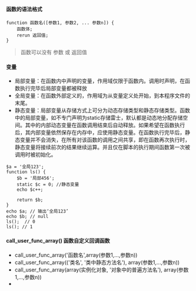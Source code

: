 #### 函数的语法格式
```
function 函数名([参数1, 参数2, ... 参数n]) {
    函数体;
    rerun 返回值;
}
```
> 函数可以没有 参数 或 返回值

#### 变量
+ 局部变量：在函数内中声明的变量，作用域仅限于函数内。调用时声明，在函数执行完毕后局部变量都被释放
+ 全局变量：在函数外部定义的，作用域为从变量定义处开始，到本程序文件的末尾。
+ 静态变量：局部变量从存储方式上可分为动态存储类型和静态存储类型。函数中的局部变量，如不专门声明为static存储雷士，默认都是动态地分配存储空间。其中的内部动态变量在函数调用结束后自动释放。如果希望在函数执行后，其内部变量依然保存在内存中，应使用静态变量。在函数执行完毕后，静态变量并不会消失，在所有对该函数的调用之间共享，即在函数再次执行时，静态变量将接续前次的结果继续运算。并且仅在脚本的执行期间函数第一次被调用时被初始化。

```
$a = '全局123';
function ls() {
    $b = '局部456';
    static $c = 0; //静态变量
    echo $c++;
    
    return $b; 
}
echo $a; // 输出‘全局123’
echo $b; // null
ls();  // 0
ls(); // 1

```


#### call_user_func_array() 函数自定义回调函数


+ call_user_func_array('函数名',array(参数1,...,参数n))  
+ call_user_func_array(('类名', '类中静态方法名'), array(参数1,...,参数n))
+ call_user_func_array(array(实例化对象, '对象中的普遍方法名'),  array(参数1,...,参数n))
+ 


